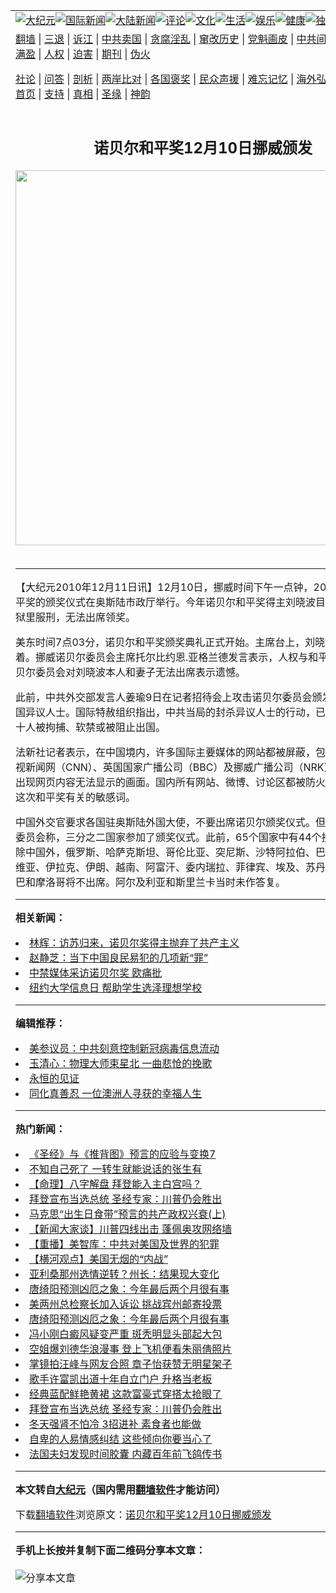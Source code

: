 <a name="1" id="1" target="_blank"></a><span id="1"></span>
<table align=center border="0"><tr><td colspan="2" VALIGN=TOP><a href="https://github.com/nrsuiw324/djy/blob/master/gb/nsc413.md#1"><img src="https://raw.githubusercontent.com/nrsuiw324/www/master/t/djy/1.jpg" title="大纪元"></a><a href="https://github.com/nrsuiw324/djy/blob/master/gb/n24hr.md#1"><img src="https://raw.githubusercontent.com/nrsuiw324/www/master/t/djy/3.jpg" title="国际新闻"></a><a href="https://github.com/nrsuiw324/djy/blob/master/gb/nsc413.md#1"><img src="https://raw.githubusercontent.com/nrsuiw324/www/master/t/djy/4.jpg" title="大陆新闻"></a><a href="https://github.com/nrsuiw324/djy/blob/master/gb/news392.md#1"><img src="https://raw.githubusercontent.com/nrsuiw324/www/master/t/djy/5.jpg" title="评论"></a><a href="https://github.com/nrsuiw324/djy/blob/master/gb/news2007.md#1"><img src="https://raw.githubusercontent.com/nrsuiw324/www/master/t/djy/6.jpg" title="文化"></a><a href="https://github.com/nrsuiw324/djy/blob/master/gb/news2008.md#1"><img src="https://raw.githubusercontent.com/nrsuiw324/www/master/t/djy/7.jpg" title="生活"></a><a href="https://github.com/nrsuiw324/djy/blob/master/gb/ncyule.md#1"><img src="https://raw.githubusercontent.com/nrsuiw324/www/master/t/djy/8.jpg" title="娱乐"></a><a href="https://github.com/nrsuiw324/djy/blob/master/gb/nsc1002.md#1"><img src="https://raw.githubusercontent.com/nrsuiw324/www/master/t/djy/9.jpg" title="健康"><a href="https://github.com/nrsuiw324/djy/blob/master/gb/nf6092.md#1"><img src="https://raw.githubusercontent.com/nrsuiw324/www/master/t/djy/10a.jpg" title="独家"></a><a href="https://github.com/nrsuiw324/djy/blob/master/gb/nf4514.md#1"><img src="https://raw.githubusercontent.com/nrsuiw324/www/master/t/djy/12a.jpg" title="头条"></a></td></tr>
<tr><td colspan="2" VALIGN=TOP><a target="_blank" href="https://github.com/nrsuiw324/www/blob/master/README.md?zsrh#1">翻墙</a> | <a target="_blank" href="https://github.com/nrsuiw324/djy/blob/master/gb/nf5657.md#1">三退</a> | <a target="_blank" href="https://github.com/nrsuiw324/djy/blob/master/gb/nf6124.md#1">诉江</a> | <a target="_blank" href="https://github.com/nrsuiw324/djy/blob/master/gb/nf1176117.md#1">中共卖国</a> | <a target="_blank" href="https://github.com/nrsuiw324/djy/blob/master/gb/nf5773.md#1">贪腐淫乱</a> | <a target="_blank" href="https://github.com/nrsuiw324/djy/blob/master/gb/nf1176115.md#1">窜改历史</a> | <a target="_blank" href="https://github.com/nrsuiw324/djy/blob/master/gb/nf1176107.md#1">党魁画皮</a> | <a target="_blank" href="https://github.com/nrsuiw324/djy/blob/master/gb/nf1320400.md#1">中共间谍</a> | <a target="_blank" href="https://github.com/nrsuiw324/djy/blob/master/gb/nf1176114.md#1">破坏传统</a> | <a target="_blank" href="https://github.com/nrsuiw324/ntdtv/blob/master/gb/prog447_1.md#1">恶贯满盈</a> | <a target="_blank" href="https://github.com/nrsuiw324/djy/blob/master/gb/ncid278.md#1">人权</a> | <a target="_blank" href="https://github.com/nrsuiw324/djy/blob/master/gb/nf1176111.md#1">迫害</a> | <a target="_blank" href="https://gitlab.com/szzdlab/mh-qikan/blob/master/README.md#1">期刊</a> | <a target="_blank" href="https://github.com/nrsuiw324/djy/blob/master/gb/nf5562.md#1">伪火</a></p><p><a target="_blank" href="https://github.com/nrsuiw324/djy/blob/master/gb/9p.md#1">社论</a> | <a target="_blank" href="https://github.com/nrsuiw324/djy/blob/master/gb/nf4378.md#1">问答</a> | <a target="_blank" href="https://github.com/nrsuiw324/djy/blob/master/gb/nf5792.md#1">剖析</a> | <a target="_blank" href="https://github.com/nrsuiw324/djy/blob/master/gb/nf5735.md#1">两岸比对</a> | <a target="_blank" href="https://github.com/nrsuiw324/djy/blob/master/gb/nf6119.md#1">各国褒奖</a> | <a target="_blank" href="https://github.com/nrsuiw324/djy/blob/master/gb/nf6120.md#1">民众声援</a> | <a target="_blank" href="https://github.com/nrsuiw324/djy/blob/master/gb/nf1188594.md#1">难忘记忆</a> | <a target="_blank" href="https://github.com/nrsuiw324/djy/blob/master/gb/nf3180.md#1">海外弘传</a> | <a target="_blank" href="https://github.com/nrsuiw324/djy/blob/master/gb/nf5410.md#1">万人上访</a> | <a target="_blank" href="https://github.com/nrsuiw324/www/blob/master/README.md?zsrh#1">平台首页</a> | <a target="_blank" href="https://github.com/nrsuiw324/djy/blob/master/gb/nf4386.md#1">支持</a> | <a target="_blank" href="https://github.com/nrsuiw324/djy/blob/master/gb/nf4389.md#1">真相</a> | <a target="_blank" href="https://github.com/nrsuiw324/djy/blob/master/gb/nf5790.md#1">圣缘</a> | <a target="_blank" href="https://github.com/nrsuiw324/djy/blob/master/gb/nf4786.md#1">神韵</a></td></tr>
<tr><td VALIGN=TOP width="626"><h2 align=center>诺贝尔和平奖12月10日挪威颁发</h2>
<img width="600" src="https://i.epochtimes.com/assets/uploads/2020/11/joe-biden-dnm-djy-1104-320x200.jpg" />
<h6></h6>
<hr>
	<p>【大纪元2010年12月11日讯】12月10日，挪威时间下午一点钟，2010年诺贝尔和平奖的颁奖仪式在奥斯陆市政厅举行。今年诺贝尔和平奖得主刘晓波目前仍在中共监狱里服刑，无法出席领奖。</p>
<p>美东时间7点03分，诺贝尔和平奖颁奖典礼正式开始。主席台上，刘晓波的座位空着。挪威诺贝尔委员会主席托尔比约恩.亚格兰德发言表示，人权与和平密切相关，诺贝尔委员会对刘晓波本人和妻子无法出席表示遗憾。</p>
<p>此前，中共外交部发言人姜瑜9日在记者招待会上攻击诺贝尔委员会颁发和平奖给中国异议人士。国际特赦组织指出，中共当局的封杀异议人士的行动，已使至少两百七十人被拘捕、软禁或被阻止出国。</p>
<p>法新社记者表示，在中国境内，许多国际主要媒体的网站都被屏蔽，包括美国有线电视新闻网（CNN）、英国国家广播公司（BBC）及挪威广播公司（NRK）的网站，都出现网页内容无法显示的画面。国内所有网站、微博、讨论区都被防火墙隔绝一切和这次和平奖有关的敏感词。</p>
<p>中国外交官要求各国驻奥斯陆外国大使，不要出席诺贝尔颁奖仪式。但据挪威诺贝尔委员会称，三分之二国家参加了颁奖仪式。此前，65个国家中有44个接受了邀请。除中国外，俄罗斯、哈萨克斯坦、哥伦比亚、突尼斯、沙特阿拉伯、巴基斯坦、塞尔维亚、伊拉克、伊朗、越南、阿富汗、委内瑞拉、菲律宾、埃及、苏丹、乌克兰，古巴和摩洛哥将不出席。阿尔及利亚和斯里兰卡当时未作答复。</p>
	
<hr>


<strong>相关新闻：</strong>
<li><a href="https://github.com/nrsuiw324/djy/blob/master/gb/10/11/30/n3099550.md#1">林辉：访苏归来，诺贝尔奖得主抛弃了共产主义</a></li>
<li><a href="https://github.com/nrsuiw324/djy/blob/master/gb/10/12/3/n3103099.md#1">赵静芝：当下中国良民易犯的几项新“罪”</a></li>
<li><a href="https://github.com/nrsuiw324/djy/blob/master/gb/10/12/4/n3103785.md#1">中禁媒体采访诺贝尔奖 欧痛批</a></li>
<li><a href="https://github.com/nrsuiw324/djy/blob/master/gb/10/12/6/n3105349.md#1">纽约大学信息日 帮助学生选泽理想学校</a></li>
<hr>


<strong>编辑推荐：</strong>
<li><a href="https://github.com/onzhi266/djy/blob/master/gb/20/2/22/n11887949.md#1">美参议员：中共刻意控制新冠病毒信息流动</a></li>
<li><a href="https://github.com/tsiac2612/djy/blob/master/gb/19/2/3/n11022591.md#1" target="_blank">玉清心：物理大师束星北 一曲悲怆的挽歌</a></li><li><a href="https://github.com/nrsuiw324/www/blob/master/README.md?dfh#9" target="_blank">永恒的见证</a></li><li><a href="https://github.com/tsiac2612/djy/blob/master/gb/18/12/17/n10916061.md#1" target="_blank">同化真善忍 一位澳洲人寻获的幸福人生</a></li>
<hr>

<strong>热门新闻：</strong>
<li><a href="https://github.com/nrsuiw324/djy/blob/master/gb/20/9/30/n12442873.md#1">《圣经》与《推背图》预言的应验与变换7</a></li>
<li><a href="https://github.com/nrsuiw324/djy/blob/master/gb/20/10/20/n12488670.md#1">不知自己死了 一转生就能说话的张生有</a></li>
<li><a href="https://github.com/nrsuiw324/djy/blob/master/gb/20/11/9/n12535003.md#1">【命理】八字解盘 拜登能入主白宫吗？</a></li>
<li><a href="https://github.com/nrsuiw324/djy/blob/master/gb/20/11/11/n12540543.md#1">拜登宣布当选总统 圣经专家：川普仍会胜出</a></li>
<li><a href="https://github.com/nrsuiw324/djy/blob/master/gb/20/10/15/n12478426.md#1">马克思“出生日食带”预言的共产政权兴衰(上)</a></li>
<li><a href="https://github.com/nrsuiw324/djy/blob/master/gb/20/11/11/n12541798.md#1">【新闻大家谈】川普四线出击 蓬佩奥攻网络墙</a></li>
<li><a href="https://github.com/nrsuiw324/djy/blob/master/gb/20/10/19/n12485569.md#1">【重播】美智库：中共对美国及世界的犯罪</a></li>
<li><a href="https://github.com/nrsuiw324/djy/blob/master/gb/20/11/10/n12539464.md#1">【横河观点】美国无烟的“内战”</a></li>
<li><a href="https://github.com/nrsuiw324/djy/blob/master/gb/20/11/9/n12536979.md#1">亚利桑那州选情逆转？州长：结果现大变化</a></li>
<li><a href="https://github.com/nrsuiw324/djy/blob/master/gb/20/11/8/n12534699.md#1">唐绮阳预测凶厄之象：今年最后两个月很有事</a></li>
<li><a href="https://github.com/nrsuiw324/djy/blob/master/gb/20/11/9/n12536365.md#1">美两州总检察长加入诉讼 挑战宾州邮寄投票</a></li>
<li><a href="https://github.com/nrsuiw324/djy/blob/master/gb/20/11/8/n12534699.md#1">唐绮阳预测凶厄之象：今年最后两个月很有事</a></li>
<li><a href="https://github.com/nrsuiw324/djy/blob/master/gb/20/11/8/n12534449.md#1">冯小刚白癜风疑变严重 斑秃明显头部起大包</a></li>
<li><a href="https://github.com/nrsuiw324/djy/blob/master/gb/20/11/9/n12537223.md#1">空姐爆刘德华浪漫事 登上飞机便看朱丽倩照片</a></li>
<li><a href="https://github.com/nrsuiw324/djy/blob/master/gb/20/11/10/n12537504.md#1">掌镜拍汪峰与网友合照 章子怡获赞无明星架子</a></li>
<li><a href="https://github.com/nrsuiw324/djy/blob/master/gb/20/11/10/n12538157.md#1">歌手许富凯出道十年自立门户 升格当老板</a></li>
<li><a href="https://github.com/nrsuiw324/djy/blob/master/gb/20/11/8/n12534067.md#1">经典蓝配鲜艳黄裙 这款富豪式穿搭太抢眼了</a></li>
<li><a href="https://github.com/nrsuiw324/djy/blob/master/gb/20/11/11/n12540543.md#1">拜登宣布当选总统 圣经专家：川普仍会胜出</a></li>
<li><a href="https://github.com/nrsuiw324/djy/blob/master/gb/20/11/9/n12536763.md#1">冬天强肾不怕冷 3招进补 素食者也能做</a></li>
<li><a href="https://github.com/nrsuiw324/djy/blob/master/gb/20/10/23/n12497349.md#1">自卑的人易情感纠结 这些倾向你要当心了</a></li>
<li><a href="https://github.com/nrsuiw324/djy/blob/master/gb/20/11/10/n12537865.md#1">法国夫妇发现时间胶囊 内藏百年前飞鸽传书</a></li>
<hr>

<strong>本文转自<a href="https://www.epochtimes.com">大纪元</a>（国内需用<a href="https://github.com/nrsuiw324/www/blob/master/README.md#8">翻墙软件</a>才能访问）</strong><p>下载<a href="https://github.com/nrsuiw324/www/blob/master/README.md#8">翻墙软件</a>浏览原文：<a href="https://www.epochtimes.com/gb/10/12/11/n3110160.htm">诺贝尔和平奖12月10日挪威颁发</a></p><hr>

<strong>手机上长按并复制下面二维码分享本文章：</strong><br><br><img src="https://chart.apis.google.com/chart?cht=qr&chs=240x240&choe=UTF-8&chld=M|2&chl=https://github.com/nrsuiw324/djy/blob/master/gb/10/12/11/n3110160.md%231" title="分享本文章"></td><td VALIGN=TOP><a href="https://github.com/nrsuiw324/djy/blob/master/gb/16/1/21/n4622075.md?dfh#1" target="_blank"><img src="https://raw.githubusercontent.com/nrsuiw324/djy/master/gb/300/wei-f1.jpg" title="中共的伪火骗局"  alt="中共的伪火骗局"></a><br><a href="https://github.com/nrsuiw324/www/blob/master/README.md?dfh#9" target="_blank"><img src="https://raw.githubusercontent.com/nrsuiw324/djy/master/gb/300/yong-h.jpg" title="永恒的见证"  alt="永恒的见证"></a><br><a href="https://github.com/nrsuiw324/djy/blob/master/gb/13/9/29/n3974789.md?dfh#1" target="_blank"><img src="https://raw.githubusercontent.com/nrsuiw324/djy/master/gb/300/shang-lnz.jpg" title="善良女子被中共投男牢"  alt="善良女子被中共投男牢"></a><br><a href="https://github.com/nrsuiw324/djy/blob/master/gb/16/3/16/n4663449.md?dfh#1" target="_blank"><img src="https://raw.githubusercontent.com/nrsuiw324/djy/master/gb/300/huo-z3.jpg" title="警卫目击活摘器官"  alt="警卫目击活摘器官"></a><br><a href="https://github.com/nrsuiw324/djy/blob/master/gb/16/8/7/n8177641.md?dfh#1" target="_blank"><img src="https://raw.githubusercontent.com/nrsuiw324/djy/master/gb/300/huo-z4.jpg" title="证人描述活摘恐怖"  alt="证人描述活摘恐怖"></a><br><a href="https://github.com/nrsuiw324/djy/blob/master/gb/10/4/19/n2881569.md?dfh#1" target="_blank"><img src="https://raw.githubusercontent.com/nrsuiw324/djy/master/gb/300/huo-z1.jpg" title="揭开活摘器官黑幕"  alt="揭开活摘器官黑幕"></a><br><a href="https://github.com/nrsuiw324/djy/blob/master/gb/10/11/7/n3077476.md?dfh#1" target="_blank"><img src="https://raw.githubusercontent.com/nrsuiw324/djy/master/gb/300/ma-ks.jpg" title="马克思的成魔之路"  alt="马克思的成魔之路"></a><br><a href="https://github.com/nrsuiw324/djy/blob/master/gb/14/6/9/n4173977.md?dfh#1" target="_blank"><img src="https://raw.githubusercontent.com/nrsuiw324/djy/master/gb/300/chang-zs.jpg" title="藏字石 蕴天机"  alt="藏字石 蕴天机"></a><br><a href="https://github.com/nrsuiw324/djy/blob/master/gb/18/5/10/n10381511.md?dfh#1" target="_blank"><img src="https://raw.githubusercontent.com/nrsuiw324/djy/master/gb/300/st1.jpg" title="关注3亿人三退"  alt="关注3亿人三退"></a><br><a href="https://github.com/nrsuiw324/djy/blob/master/gb/18/3/21/n10237682.md?dfh#1" target="_blank"><img src="https://raw.githubusercontent.com/nrsuiw324/djy/master/gb/300/jie-t.jpg" title="解体中共复兴中华"  alt="解体中共复兴中华"></a><br><a href="https://github.com/nrsuiw324/djy/blob/master/gb/9/2/9/n2422991.md?dfh#1" target="_blank"><img src="https://raw.githubusercontent.com/nrsuiw324/djy/master/gb/300/gao-zs.jpg" title="中共迫害良心律师"  alt="中共迫害良心律师"></a><br><a href="https://github.com/nrsuiw324/djy/blob/master/gb/18/12/9/n10900044.md?dfh#1" target="_blank"><img src="https://raw.githubusercontent.com/nrsuiw324/djy/master/gb/300/sj1.jpg" title="303万人举报江泽民"  alt="303万人举报江泽民"></a><br><a href="https://github.com/nrsuiw324/djy/blob/master/gb/18/8/28/n10672014.md?dfh#1" target="_blank"><img src="https://raw.githubusercontent.com/nrsuiw324/djy/master/gb/300/sj2.jpg" title="这些官员为何起诉江泽民"  alt="这些官员为何起诉江泽民"></a><br><a href="https://github.com/nrsuiw324/djy/blob/master/gb/8/12/18/n2367165.md?dfh#1" target="_blank"><img src="https://raw.githubusercontent.com/nrsuiw324/djy/master/gb/300/liangan.jpg" title="海峡两岸的强烈对比"  alt="海峡两岸的强烈对比"></a><br><a href="https://github.com/nrsuiw324/djy/blob/master/gb/15/12/10/n4593139.md?dfh#1" target="_blank"><img src="https://raw.githubusercontent.com/nrsuiw324/djy/master/gb/300/jia-ndzl.jpg" title="加拿大总理的贺信"  alt="加拿大总理的贺信"></a><br><a href="https://github.com/nrsuiw324/djy/blob/master/gb/11/6/17/n3289382.md?dfh#1" target="_blank"><img src="https://raw.githubusercontent.com/nrsuiw324/djy/master/gb/300/xiao-wd.jpg" title="探寻真相兼听则明"  alt="探寻真相兼听则明"></a><br><a href="https://github.com/nrsuiw324/djy/blob/master/gb/18/10/27/n10812623.md?dfh#1" target="_blank"><img src="https://raw.githubusercontent.com/nrsuiw324/djy/master/gb/300/yindu.jpg" title="印度媒体报道东方"  alt="印度媒体报道东方"></a><br><a href="https://github.com/nrsuiw324/djy/blob/master/gb/18/6/9/n10469652.md?dfh#1" target="_blank"><img src="https://raw.githubusercontent.com/nrsuiw324/djy/master/gb/300/xie-j.jpg" title="不一样的海外校园"  alt="不一样的海外校园"></a><br><a href="https://github.com/nrsuiw324/djy/blob/master/gb/7/4/5/n1669415.md?dfh#1" target="_blank"><img src="https://raw.githubusercontent.com/nrsuiw324/djy/master/gb/300/li-up.jpg" title="从大师到徒弟的传奇"  alt="从大师到徒弟的传奇"></a><br><a href="https://github.com/nrsuiw324/djy/blob/master/gb/17/5/26/n9191512.md?dfh#1" target="_blank"><img src="https://raw.githubusercontent.com/nrsuiw324/djy/master/gb/300/zfl2.jpg" title="亿万人与东方一本奇书"  alt="亿万人与东方一本奇书"></a><br><a href="https://github.com/nrsuiw324/djy/blob/master/gb/13/11/27/n4020290.md?dfh#1" target="_blank"><img src="https://raw.githubusercontent.com/nrsuiw324/djy/master/gb/300/zhen-h.jpg" title="大陆见不到的震撼场面"  alt="大陆见不到的震撼场面"></a><br><a href="https://github.com/nrsuiw324/djy/blob/master/gb/15/7/17/n4482910.md?dfh#1" target="_blank"><img src="https://raw.githubusercontent.com/nrsuiw324/djy/master/gb/300/dalu-sk.jpg" title="人心向善 大陆当初盛况"  alt="人心向善 大陆当初盛况"></a><br><a href="https://github.com/nrsuiw324/djy/blob/master/gb/19/1/5/n10955468.md?dfh#1" target="_blank"><img src="https://raw.githubusercontent.com/nrsuiw324/djy/master/gb/300/zfl1.jpg" title="追寻真理 这书讲什么"  alt="追寻真理 这书讲什么"></a><br><a href="https://github.com/nrsuiw324/www/blob/master/README.md?dfh#1" target="_blank"><img src="https://raw.githubusercontent.com/nrsuiw324/djy/master/gb/300/fq1.jpg" title="下载免费翻墙软件"  alt="下载免费翻墙软件"></a><br></td></tr></table>
